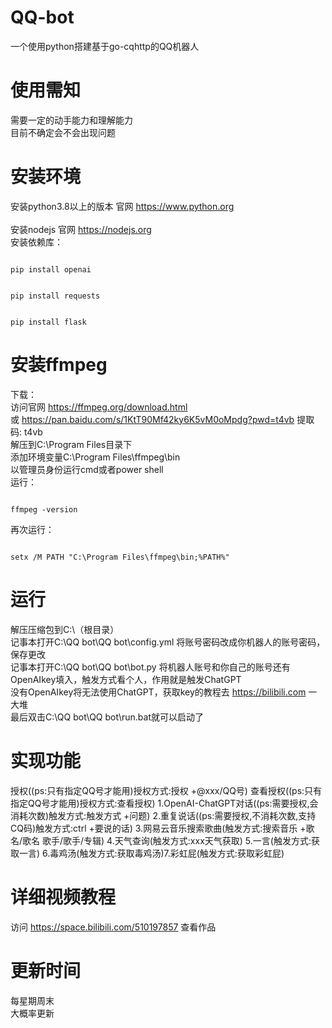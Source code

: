 # QQ-bot
一个使用python搭建基于go-cqhttp的QQ机器人
# 使用需知
需要一定的动手能力和理解能力
<br>
目前不确定会不会出现问题
# 安装环境
安装python3.8以上的版本 官网 https://www.python.org
<br>
<br>
安装nodejs 官网 https://nodejs.org
<br>
安装依赖库：
<pre><code>
pip install openai
</code></pre>
<pre><code>
pip install requests
</code></pre>
<pre><code>
pip install flask
</code></pre>
# 安装ffmpeg
下载：
<br>
访问官网 https://ffmpeg.org/download.html
<br>
或 https://pan.baidu.com/s/1KtT90Mf42ky6K5vM0oMpdg?pwd=t4vb 提取码: t4vb 
<br>
解压到C:\Program Files目录下
<br>
添加环境变量C:\Program Files\ffmpeg\bin
<br>
以管理员身份运行cmd或者power shell
<br>
运行：
<pre><code>
ffmpeg -version
</code></pre>
再次运行：
<pre><code>
setx /M PATH "C:\Program Files\ffmpeg\bin;%PATH%"
</code></pre>
# 运行
解压压缩包到C:\（根目录）
<br>
记事本打开C:\QQ bot\QQ bot\config.yml 将账号密码改成你机器人的账号密码，保存更改
<br>
记事本打开C:\QQ bot\QQ bot\bot.py 将机器人账号和你自己的账号还有OpenAIkey填入，触发方式看个人，作用就是触发ChatGPT
<br>
没有OpenAIkey将无法使用ChatGPT，获取key的教程去 https://bilibili.com 一大堆
<br>
最后双击C:\QQ bot\QQ bot\run.bat就可以启动了
# 实现功能
授权((ps:只有指定QQ号才能用)授权方式:授权 +@xxx/QQ号)
查看授权((ps:只有指定QQ号才能用)授权方式:查看授权)
1.OpenAI-ChatGPT对话((ps:需要授权,会消耗次数)触发方式:触发方式 +问题)
2.重复说话((ps:需要授权,不消耗次数,支持CQ码)触发方式:ctrl +要说的话)
3.网易云音乐搜索歌曲(触发方式:搜索音乐 +歌名/歌名 歌手/歌手/专辑)
4.天气查询(触发方式:xxx天气获取)
5.一言(触发方式:获取一言)
6.毒鸡汤(触发方式:获取毒鸡汤)7.彩虹屁(触发方式:获取彩虹屁)
# 详细视频教程
访问 https://space.bilibili.com/510197857 查看作品
# 更新时间
每星期周末
<br>
大概率更新
